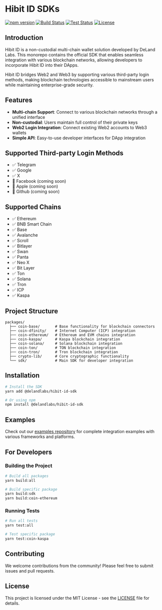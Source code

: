 # Hibit ID SDKs

[![npm version](https://img.shields.io/npm/v/@delandlabs/hibit-id-sdk)](https://www.npmjs.com/package/@delandlabs/hibit-id-sdk)
[![Build Status](https://github.com/deland-labs/hibit-id-sdk/actions/workflows/ci.yml/badge.svg)](https://github.com/deland-labs/hibit-id-sdk/actions)
[![Test Status](https://img.shields.io/github/actions/workflow/status/deland-labs/hibit-id-sdk/test.yml?label=tests)](https://github.com/deland-labs/hibit-id-sdk/actions)
[![License](https://img.shields.io/github/license/deland-labs/hibit-id-sdk)](LICENSE)
## Introduction

Hibit ID is a non-custodial multi-chain wallet solution developed by DeLand Labs. This monorepo contains the official SDK that enables seamless integration with various blockchain networks, allowing developers to incorporate Hibit ID into their DApps.

Hibit ID bridges Web2 and Web3 by supporting various third-party login methods, making blockchain technologies accessible to mainstream users while maintaining enterprise-grade security.

## Features

- **Multi-chain Support**: Connect to various blockchain networks through a unified interface
- **Non-custodial**: Users maintain full control of their private keys
- **Web2 Login Integration**: Connect existing Web2 accounts to Web3 wallets
- **Simple API**: Easy-to-use developer interfaces for DApp integration

## Supported Third-party Login Methods

- ✅ Telegram
- ✅ Google
- ✅ X
- 🔄 Facebook (coming soon)
- 🔄 Apple (coming soon)
- 🔄 Github (coming soon)


## Supported Chains

- ✅ Ethereum
- ✅ BNB Smart Chain
- ✅ Base
- ✅ Avalanche
- ✅ Scroll
- ✅ Bitlayer
- ✅ Swan
- ✅ Panta
- ✅ Neo X
- ✅ Bit Layer
- ✅ Ton
- ✅ Solana
- ✅ Tron
- ✅ ICP
- ✅ Kaspa

## Project Structure

```
packages/
  ├── coin-base/       # Base functionality for blockchain connectors
  ├── coin-dfinity/    # Internet Computer (ICP) integration
  ├── coin-ethereum/   # Ethereum and EVM chains integration
  ├── coin-kaspa/      # Kaspa blockchain integration
  ├── coin-solana/     # Solana blockchain integration
  ├── coin-ton/        # TON blockchain integration
  ├── coin-tron/       # Tron blockchain integration
  ├── crypto-lib/      # Core cryptographic functionality
  └── sdk/             # Main SDK for developer integration
```

## Installation

```bash
# Install the SDK
yarn add @delandlabs/hibit-id-sdk

# Or using npm
npm install @delandlabs/hibit-id-sdk
```
## Examples

Check out our [examples repository](https://github.com/Deland-Labs/hibit-id-examples) for complete integration examples with various frameworks and platforms.


## For Developers

### Building the Project
```bash
# Build all packages
yarn build:all

# Build specific package
yarn build:sdk
yarn build:coin-ethereum
```

### Running Tests
```bash
# Run all tests
yarn test:all

# Test specific package
yarn test:coin-kaspa
```

## Contributing

We welcome contributions from the community! Please feel free to submit issues and pull requests.

## License

This project is licensed under the MIT License - see the [LICENSE](LICENSE) file for details.